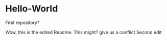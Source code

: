 # Hello-World
First repository*


Wow, this is the edited Readme. This might? give us a conflict
Second edit
